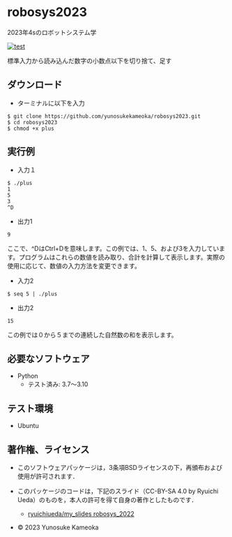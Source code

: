 # robosys2023
2023年4sのロボットシステム学

[![test](https://github.com/yunosukekameoka/robosys2023/actions/workflows/test.yml/badge.svg)](https://github.com/yunosukekameoka/robosys2023/actions/workflows/test.yml)

標準入力から読み込んだ数字の小数点以下を切り捨て、足す

## ダウンロード
* ターミナルに以下を入力
```
$ git clone https://github.com/yunosukekameoka/robosys2023.git
$ cd robosys2023
$ chmod +x plus
```

## 実行例
* 入力１
```
$ ./plus
1
5
3
^D
```
* 出力1
```
9
```
ここで、^DはCtrl+Dを意味します。この例では、1、5、および3を入力しています。プログラムはこれらの数値を読み取り、合計を計算して表示します。実際の使用に応じて、数値の入力方法を変更できます。

* 入力2
```
$ seq 5 | ./plus
```
* 出力2
```
15
``` 
この例では０から５までの連続した自然数の和を表示します。

## 必要なソフトウェア
* Python
  * テスト済み: 3.7～3.10

## テスト環境
* Ubuntu


## 著作権、ライセンス

  * このソフトウェアパッケージは，3条項BSDライセンスの下，再頒布および使用が許可されます．
  * このパッケージのコードは，下記のスライド（CC-BY-SA 4.0 by Ryuichi Ueda）のものを，本人の許可を得て自身の著作としたものです．
      * [ryuichiueda/my_slides robosys_2022](https://github.com/ryuichiueda/my_slides/tree/master/robosys_2022)
 
  * © 2023 Yunosuke Kameoka


